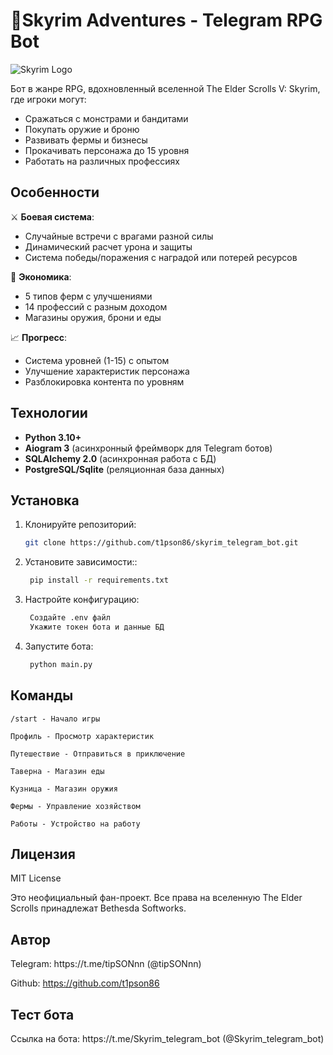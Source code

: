 # 🏰Skyrim Adventures - Telegram RPG Bot

![Skyrim Logo](https://mir-s3-cdn-cf.behance.net/project_modules/1400/62e29855344007.5980b178db13d.png)

Бот в жанре RPG, вдохновленный вселенной The Elder Scrolls V: Skyrim, где игроки могут:
- Сражаться с монстрами и бандитами
- Покупать оружие и броню
- Развивать фермы и бизнесы
- Прокачивать персонажа до 15 уровня
- Работать на различных профессиях

## Особенности

⚔️ **Боевая система**:
- Случайные встречи с врагами разной силы
- Динамический расчет урона и защиты
- Система победы/поражения с наградой или потерей ресурсов

🏡 **Экономика**:
- 5 типов ферм с улучшениями
- 14 профессий с разным доходом
- Магазины оружия, брони и еды

📈 **Прогресс**:
- Система уровней (1-15) с опытом
- Улучшение характеристик персонажа
- Разблокировка контента по уровням

## Технологии

- **Python 3.10+**
- **Aiogram 3** (асинхронный фреймворк для Telegram ботов)
- **SQLAlchemy 2.0** (асинхронная работа с БД)
- **PostgreSQL/Sqlite** (реляционная база данных)

## Установка

1. Клонируйте репозиторий:
   ```bash
   git clone https://github.com/t1pson86/skyrim_telegram_bot.git
2. Установите зависимости::
   ```bash
    pip install -r requirements.txt
3. Настройте конфигурацию:
   ```bash
    Создайте .env файл
    Укажите токен бота и данные БД
4. Запустите бота:
   ```bash
    python main.py

## Команды
    /start - Начало игры

    Профиль - Просмотр характеристик

    Путешествие - Отправиться в приключение

    Таверна - Магазин еды

    Кузница - Магазин оружия

    Фермы - Управление хозяйством

    Работы - Устройство на работу

<h2>Лицензия</h2>
MIT License
<p><p>
Это неофициальный фан-проект. Все права на вселенную The Elder Scrolls принадлежат Bethesda Softworks.

<h2>Автор</h2>
Telegram: https://t.me/tipSONnn (@tipSONnn)

Github: https://github.com/t1pson86

<h2>Тест бота</h2>
Ссылка на бота: https://t.me/Skyrim_telegram_bot (@Skyrim_telegram_bot)